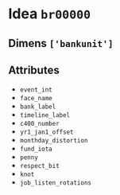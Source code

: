 # Idea `br00000`

## Dimens `['bankunit']`

## Attributes
- `event_int`
- `face_name`
- `bank_label`
- `timeline_label`
- `c400_number`
- `yr1_jan1_offset`
- `monthday_distortion`
- `fund_iota`
- `penny`
- `respect_bit`
- `knot`
- `job_listen_rotations`
